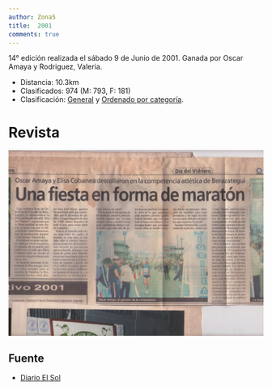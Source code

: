 ```yaml
---
author: Zona5
title:  2001
comments: true
---
```

14° edición realizada el sábado 9 de Junio de 2001. Ganada por Oscar Amaya y Rodriguez, Valeria.

* Distancia: 10.3km
* Clasificados: 974 (M: 793, F: 181)
* Clasificación: [General](/clasificacion/2001/2001.html) y [Ordenado por categoría](/clasificacion/2001/2001cat.html).

# Revista
![Edición 2001](/assets/img/ed/2001/r2001.jpg)

## Fuente
* [Diario El Sol](https://elsolnoticias.com.ar/)
